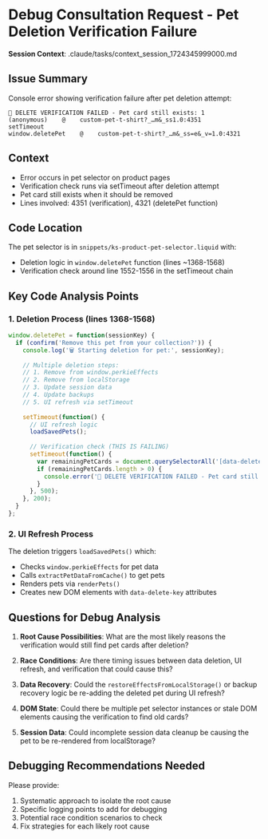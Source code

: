 # Debug Consultation Request - Pet Deletion Verification Failure

**Session Context**: .claude/tasks/context_session_1724345999000.md

## Issue Summary

Console error showing verification failure after pet deletion attempt:
```
🚨 DELETE VERIFICATION FAILED - Pet card still exists: 1
(anonymous)    @    custom-pet-t-shirt?_…m&_ss1.0:4351
setTimeout        
window.deletePet    @    custom-pet-t-shirt?_…m&_ss=e&_v=1.0:4321
```

## Context
- Error occurs in pet selector on product pages
- Verification check runs via setTimeout after deletion attempt
- Pet card still exists when it should be removed
- Lines involved: 4351 (verification), 4321 (deletePet function)

## Code Location
The pet selector is in `snippets/ks-product-pet-selector.liquid` with:
- Deletion logic in `window.deletePet` function (lines ~1368-1568)
- Verification check around line 1552-1556 in the setTimeout chain

## Key Code Analysis Points

### 1. Deletion Process (lines 1368-1568)
```javascript
window.deletePet = function(sessionKey) {
  if (confirm('Remove this pet from your collection?')) {
    console.log('🗑️ Starting deletion for pet:', sessionKey);
    
    // Multiple deletion steps:
    // 1. Remove from window.perkieEffects
    // 2. Remove from localStorage
    // 3. Update session data
    // 4. Update backups
    // 5. UI refresh via setTimeout
    
    setTimeout(function() {
      // UI refresh logic
      loadSavedPets();
      
      // Verification check (THIS IS FAILING)
      setTimeout(function() {
        var remainingPetCards = document.querySelectorAll('[data-delete-key="' + sessionKey + '"]');
        if (remainingPetCards.length > 0) {
          console.error('🚨 DELETE VERIFICATION FAILED - Pet card still exists:', remainingPetCards.length);
        }
      }, 500);
    }, 200);
  }
};
```

### 2. UI Refresh Process
The deletion triggers `loadSavedPets()` which:
- Checks `window.perkieEffects` for pet data
- Calls `extractPetDataFromCache()` to get pets
- Renders pets via `renderPets()`
- Creates new DOM elements with `data-delete-key` attributes

## Questions for Debug Analysis

1. **Root Cause Possibilities**: What are the most likely reasons the verification would still find pet cards after deletion?

2. **Race Conditions**: Are there timing issues between data deletion, UI refresh, and verification that could cause this?

3. **Data Recovery**: Could the `restoreEffectsFromLocalStorage()` or backup recovery logic be re-adding the deleted pet during UI refresh?

4. **DOM State**: Could there be multiple pet selector instances or stale DOM elements causing the verification to find old cards?

5. **Session Data**: Could incomplete session data cleanup be causing the pet to be re-rendered from localStorage?

## Debugging Recommendations Needed

Please provide:
1. Systematic approach to isolate the root cause
2. Specific logging points to add for debugging
3. Potential race condition scenarios to check
4. Fix strategies for each likely root cause